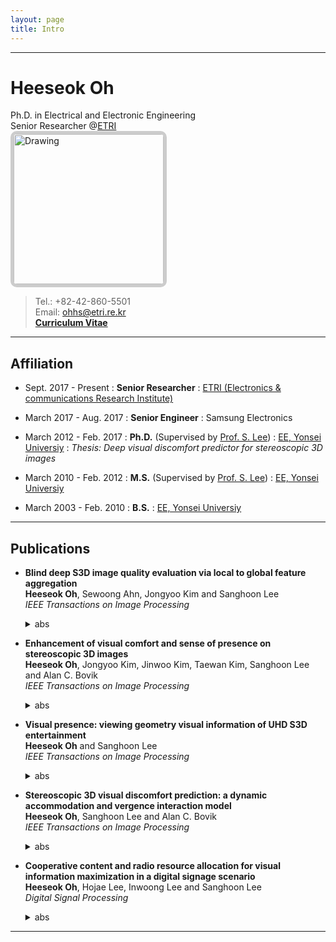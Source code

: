 ```yaml
---
layout: page
title: Intro
---
```


***

Heeseok Oh
============
Ph.D. in Electrical and Electronic Engineering<br>
Senior Researcher @[ETRI](http://etri.re.kr)<br>
<img src="http://ohheeseok.github.io/assets/img/DSC01682_h.jpg" alt="Drawing" style="
      height: 240px;
      border: 5px solid #ccc;
      border-radius: 10px;
      -moz-border-radius: 10px;
      -khtml-border-radius: 10px;
      -webkit-border-radius: 10px;
      "/><br>
> Tel.: +82-42-860-5501<br>
> Email: <ohhs@etri.re.kr><br>
> [**Curriculum Vitae**](http://ohheeseok.github.io/menu/heeseokoh-cv.pdf)

***

Affiliation
---------

- Sept. 2017 - Present
:   **Senior Researcher**
:	[ETRI (Electronics & communications Research Institute)](http://etri.re.kr)

- March 2017 - Aug. 2017
:   **Senior Engineer**
:	Samsung Electronics<br>

- March 2012 - Feb. 2017
:   **Ph.D.** (Supervised by [Prof. S. Lee](http://insight.yonsei.ac.kr))
:	[EE, Yonsei Universiy](http://ee.yonsei.ac.kr)
:	*Thesis: Deep visual discomfort predictor for stereoscopic 3D images*

- March 2010 - Feb. 2012
:   **M.S.** (Supervised by [Prof. S. Lee](http://insight.yonsei.ac.kr))
:	[EE, Yonsei Universiy](http://ee.yonsei.ac.kr)

- March 2003 - Feb. 2010
:   **B.S.**
:	[EE, Yonsei Universiy](http://ee.yonsei.ac.kr)

***

## Publications

- **Blind deep S3D image quality evaluation via local to global feature aggregation**<br>
**Heeseok Oh**, Sewoong Ahn, Jongyoo Kim and Sanghoon Lee<br>
*IEEE Transactions on Image Processing*<br>
  <details><summary>abs</summary>abstract here</details>

- **Enhancement of visual comfort and sense of presence on stereoscopic 3D images**<br>
**Heeseok Oh**, Jongyoo Kim, Jinwoo Kim, Taewan Kim, Sanghoon Lee and Alan C. Bovik<br>
*IEEE Transactions on Image Processing*<br>
  <details><summary>abs</summary>abstract here</details>

- **Visual presence: viewing geometry visual information of UHD S3D entertainment**<br>
**Heeseok Oh** and Sanghoon Lee<br>
*IEEE Transactions on Image Processing*<br>
  <details><summary>abs</summary>abstract here</details>

- **Stereoscopic 3D visual discomfort prediction: a dynamic accommodation and vergence interaction model**<br>
**Heeseok Oh**, Sanghoon Lee and Alan C. Bovik<br>
*IEEE Transactions on Image Processing*<br>
  <details><summary>abs</summary>abstract here</details>

- **Cooperative content and radio resource allocation for visual information maximization in a digital signage scenario**<br>
**Heeseok Oh**, Hojae Lee, Inwoong Lee and Sanghoon Lee<br>
*Digital Signal Processing*<br>
  <details><summary>abs</summary>abstract here</details>

***
